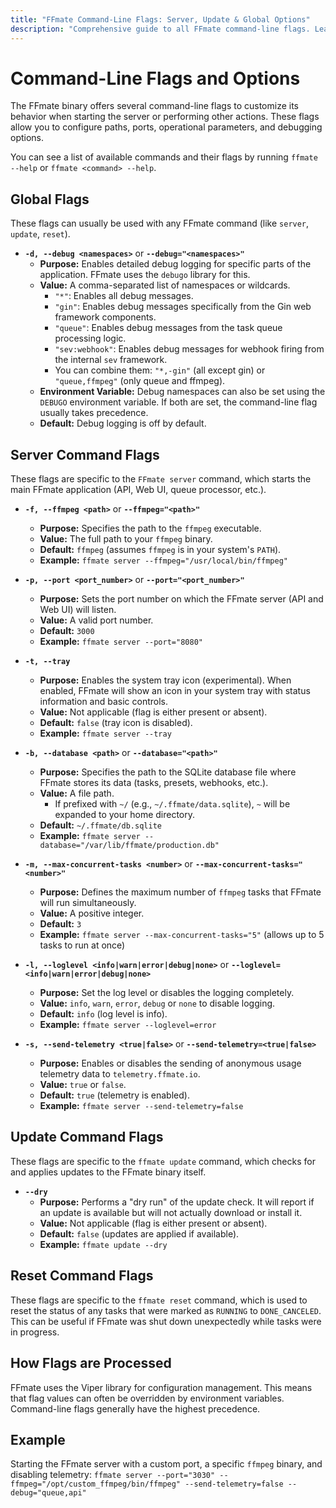 ```yaml
---
title: "FFmate Command-Line Flags: Server, Update & Global Options"
description: "Comprehensive guide to all FFmate command-line flags. Learn to configure FFmate's server settings (FFmpeg path, port, DB), manage updates, enable debug logs, and more"
---
```


# Command-Line Flags and Options

The FFmate binary offers several command-line flags to customize its behavior when starting the server or performing other actions. These flags allow you to configure paths, ports, operational parameters, and debugging options.

You can see a list of available commands and their flags by running `ffmate --help` or `ffmate <command> --help`.

## Global Flags

These flags can usually be used with any FFmate command (like `server`, `update`, `reset`).

*   **`-d, --debug <namespaces>`** or **`--debug="<namespaces>"`**
    *   **Purpose:** Enables detailed debug logging for specific parts of the application. FFmate uses the `debugo` library for this.
    *   **Value:** A comma-separated list of namespaces or wildcards.
        *   `"*"`: Enables all debug messages.
        *   `"gin"`: Enables debug messages specifically from the Gin web framework components.
        *   `"queue"`: Enables debug messages from the task queue processing logic.
        *   `"sev:webhook"`: Enables debug messages for webhook firing from the internal `sev` framework.
        *   You can combine them: `"*,-gin"` (all except gin) or `"queue,ffmpeg"` (only queue and ffmpeg).
    *   **Environment Variable:** Debug namespaces can also be set using the `DEBUGO` environment variable. If both are set, the command-line flag usually takes precedence.
    *   **Default:** Debug logging is off by default.

## Server Command Flags

These flags are specific to the `FFmate server` command, which starts the main FFmate application (API, Web UI, queue processor, etc.).

*   **`-f, --ffmpeg <path>`** or **`--ffmpeg="<path>"`**
    *   **Purpose:** Specifies the path to the `ffmpeg` executable.
    *   **Value:** The full path to your `ffmpeg` binary.
    *   **Default:** `ffmpeg` (assumes `ffmpeg` is in your system's `PATH`).
    *   **Example:** `ffmate server --ffmpeg="/usr/local/bin/ffmpeg"`

*   **`-p, --port <port_number>`** or **`--port="<port_number>"`**
    *   **Purpose:** Sets the port number on which the FFmate server (API and Web UI) will listen.
    *   **Value:** A valid port number.
    *   **Default:** `3000`
    *   **Example:** `ffmate server --port="8080"`

*   **`-t, --tray`**
    *   **Purpose:** Enables the system tray icon (experimental). When enabled, FFmate will show an icon in your system tray with status information and basic controls.
    *   **Value:** Not applicable (flag is either present or absent).
    *   **Default:** `false` (tray icon is disabled).
    *   **Example:** `ffmate server --tray`

*   **`-b, --database <path>`** or **`--database="<path>"`**
    *   **Purpose:** Specifies the path to the SQLite database file where FFmate stores its data (tasks, presets, webhooks, etc.).
    *   **Value:** A file path.
        *   If prefixed with `~/` (e.g., `~/.ffmate/data.sqlite`), `~` will be expanded to your home directory.
    *   **Default:** `~/.ffmate/db.sqlite`
    *   **Example:** `ffmate server --database="/var/lib/ffmate/production.db"`

*   **`-m, --max-concurrent-tasks <number>`** or **`--max-concurrent-tasks="<number>"`**
    *   **Purpose:** Defines the maximum number of `ffmpeg` tasks that FFmate will run simultaneously.
    *   **Value:** A positive integer.
    *   **Default:** `3`
    *   **Example:** `ffmate server --max-concurrent-tasks="5"` (allows up to 5 tasks to run at once)

*   **`-l, --loglevel <info|warn|error|debug|none>`** or **`--loglevel=<info|warn|error|debug|none>`**
    *   **Purpose:** Set the log level or disables the logging completely.
    *   **Value:** `info`, `warn`, `error`, `debug` or `none` to disable logging.
    *   **Default:** `info` (log level is info).
    *   **Example:** `ffmate server --loglevel=error`

*   **`-s, --send-telemetry <true|false>`** or **`--send-telemetry=<true|false>`**
    *   **Purpose:** Enables or disables the sending of anonymous usage telemetry data to `telemetry.ffmate.io`.
    *   **Value:** `true` or `false`.
    *   **Default:** `true` (telemetry is enabled).
    *   **Example:** `ffmate server --send-telemetry=false`

## Update Command Flags

These flags are specific to the `ffmate update` command, which checks for and applies updates to the FFmate binary itself.

*   **`--dry`**
    *   **Purpose:** Performs a "dry run" of the update check. It will report if an update is available but will not actually download or install it.
    *   **Value:** Not applicable (flag is either present or absent).
    *   **Default:** `false` (updates are applied if available).
    *   **Example:** `ffmate update --dry`

## Reset Command Flags

These flags are specific to the `ffmate reset` command, which is used to reset the status of any tasks that were marked as `RUNNING` to `DONE_CANCELED`. This can be useful if FFmate was shut down unexpectedly while tasks were in progress.

## How Flags are Processed

FFmate uses the Viper library for configuration management. This means that flag values can often be overridden by environment variables. Command-line flags generally have the highest precedence.

## Example

Starting the FFmate server with a custom port, a specific `ffmpeg` binary, and disabling telemetry:
`ffmate server --port="3030" --ffmpeg="/opt/custom_ffmpeg/bin/ffmpeg" --send-telemetry=false --debug="queue,api"`